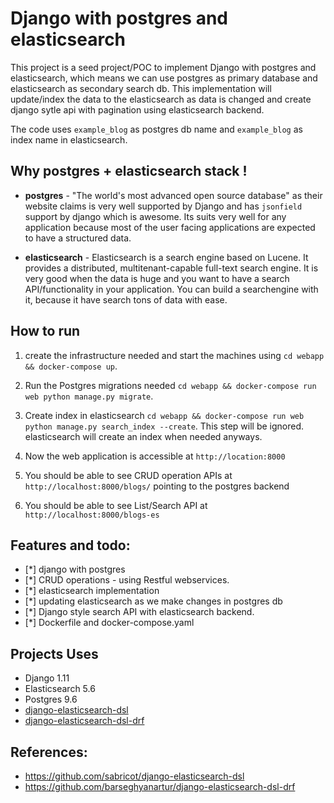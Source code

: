 # Django with postgres and elasticsearch

This project is a seed project/POC to implement Django with postgres and elasticsearch, which 
means we can use postgres as primary database and elasticsearch as secondary search db. This implementation 
will update/index the data to the elasticsearch as data is changed and create 
django sytle api with pagination using elasticsearch backend.

The code uses `example_blog` as postgres db name and `example_blog` as index name in elasticsearch.

## Why postgres + elasticsearch stack !

- **postgres** - "The world's most advanced open source database" as their website claims is 
very well supported by Django and has `jsonfield` support by django which is awesome. Its suits 
very well for any application because most of the user facing applications are expected to have a 
structured data.

- **elasticsearch** - Elasticsearch is a search engine based on Lucene. It provides a distributed,
 multitenant-capable full-text search engine. It is very good when the data is huge and you want to 
 have a search API/functionality  in your application. You can build a searchengine with it, because 
 it have search tons of data with ease.

## How to run 


1. create the infrastructure needed and start the machines using `cd webapp && docker-compose up`.

2. Run the Postgres migrations needed  `cd webapp && docker-compose run web python manage.py migrate`.

3. Create index in elasticsearch  `cd webapp && docker-compose run web python manage.py search_index --create`. This step will 
be ignored. elasticsearch will create an index when needed anyways.

4. Now the web application is accessible at `http://location:8000` 

5. You should be able to see CRUD operation APIs at `http://localhost:8000/blogs/` pointing to the  postgres backend 

6. You should be able to see List/Search API at `http://localhost:8000/blogs-es`
  





## Features and todo:

- [*] django with postgres
- [*] CRUD operations - using Restful webservices.
- [*] elasticsearch implementation
- [*] updating elasticsearch as we make changes in postgres db
- [*] Django style search API with elasticsearch backend. 
- [*] Dockerfile and docker-compose.yaml

## Projects Uses

- Django 1.11
- Elasticsearch 5.6
- Postgres 9.6
- [django-elasticsearch-dsl](https://github.com/sabricot/django-elasticsearch-dsl)
- [django-elasticsearch-dsl-drf](https://github.com/barseghyanartur/django-elasticsearch-dsl-drf)



## References:

- https://github.com/sabricot/django-elasticsearch-dsl
- https://github.com/barseghyanartur/django-elasticsearch-dsl-drf